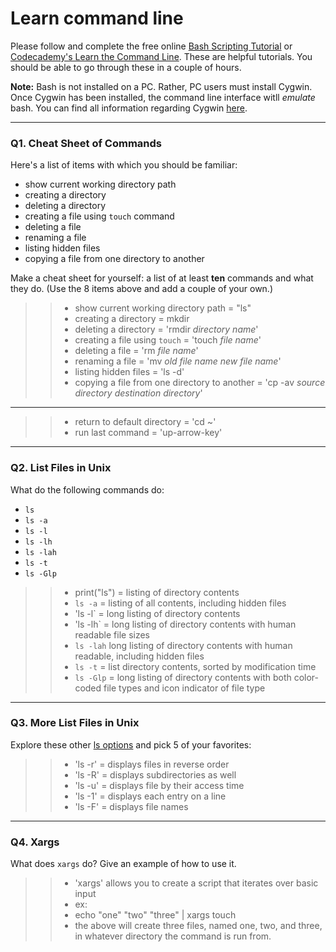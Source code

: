 # Learn command line

Please follow and complete the free online [Bash Scripting Tutorial](https://ryanstutorials.net/bash-scripting-tutorial/) or [Codecademy's Learn the Command Line](https://www.codecademy.com/learn/learn-the-command-line). These are helpful tutorials. You should be able to go through these in a couple of hours.

**Note:** Bash is not installed on a PC. Rather, PC users must install Cygwin. Once Cygwin has been installed, the command line interface witll _emulate_ bash. You can find all information regarding Cygwin [here](https://www.cygwin.com/).

---

### Q1.  Cheat Sheet of Commands  

Here's a list of items with which you should be familiar:  
* show current working directory path
* creating a directory
* deleting a directory
* creating a file using `touch` command
* deleting a file
* renaming a file
* listing hidden files
* copying a file from one directory to another

Make a cheat sheet for yourself: a list of at least **ten** commands and what they do.  (Use the 8 items above and add a couple of your own.)  

> > * show current working directory path = "ls"
> > * creating a directory = mkdir
> > * deleting a directory = 'rmdir *directory name*'
> > * creating a file using `touch` = 'touch *file name*'
> > * deleting a file = 'rm *file name*'
> > * renaming a file = 'mv *old file name* *new file name*'
> > * listing hidden files = 'ls -d'
> > * copying a file from one directory to another = 'cp -av *source directory* *destination directory*'
---
> > * return to default directory = 'cd ~'
> > * run last command = 'up-arrow-key'
---

### Q2.  List Files in Unix   

What do the following commands do:  
* `ls` 
* `ls -a` 
* `ls -l` 
* `ls -lh` 
* `ls -lah`  
* `ls -t`  
* `ls -Glp`  

> > * print("ls") = listing of directory contents
> > * `ls -a` = listing of all contents, including hidden files
> > * 'ls -l` = long listing of directory contents
> > * 'ls -lh` = long listing of directory contents with human readable file sizes
> > * `ls -lah` long listing of directory contents with human readable, including hidden files
> > * `ls -t` = list directory contents, sorted by modification time
> > * `ls -Glp` =  long listing of directory contents with both color-coded file types and icon indicator of file type


---

### Q3.  More List Files in Unix  

Explore these other [ls options](http://www.techonthenet.com/unix/basic/ls.php) and pick 5 of your favorites:

> > * 'ls -r' = displays files in reverse order
> > * 'ls -R' = displays subdirectories as well
> > * 'ls -u' = displays file by their access time
> > * 'ls -1' = displays each entry on a line
> > * 'ls -F' = displays file names

---

### Q4.  Xargs   

What does `xargs` do? Give an example of how to use it.

> > * 'xargs' allows you to create a script that iterates over basic input
> > * ex:
> > * echo "one" "two" "three" | xargs touch
> > * the above will create three files, named one, two, and three, in whatever directory the command is run from. 


 

